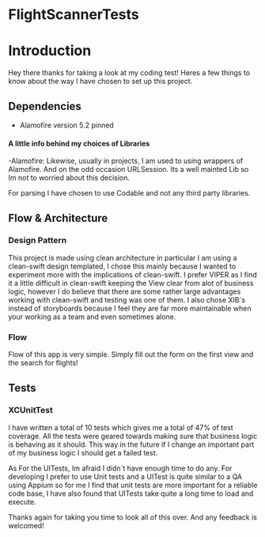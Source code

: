 # FlightScannerTests

# Introduction 
Hey there thanks for taking a look at my coding test! Heres a few things to know about the way I have chosen to set up this project.

## Dependencies
- Alamofire version 5.2 pinned

#### A little info behind my choices of Libraries

-Alamofire: Likewise, usually in projects, I am used to using wrappers of Alamofire. And on the odd occasion URLSession. Its a well mainted Lib so Im not to worried about this decision.

For parsing I have chosen to use Codable and not any third party libraries.

## Flow & Architecture
### Design Pattern
This project is made using clean architecture in particular I am using a clean-swift design templated, I chose this mainly because I wanted to experiment more with the implications of clean-swift. I prefer VIPER as I find it a little difficult in clean-swift keeping the View clear from alot of business logic, however I do believe that there are some rather large advantages working with clean-swift and testing was one of them. I also chose XIB´s instead of storyboards because I feel they are far more maintainable when your working as a team and even sometimes alone. 

### Flow
Flow of this app is very simple. Simply fill out the form on the first view and the search for flights!

## Tests
### XCUnitTest
I have written a total of 10 tests which gives me a total of 47% of test coverage. All the tests were geared towards making sure that business logic is behaving as it should. This way in the future if I change an important part of my business logic I should get a failed test.

As For the UITests, Im afraid I didn´t have enough time to do any. For developing I prefer to use Unit tests and a UITest is quite similar to a QA using Appium so for me I find that unit tests are more important for a reliable code base, I have also found that UITests take quite a long time to load and execute.

Thanks again for taking you time to look all of this over. And any feedback is welcomed!
